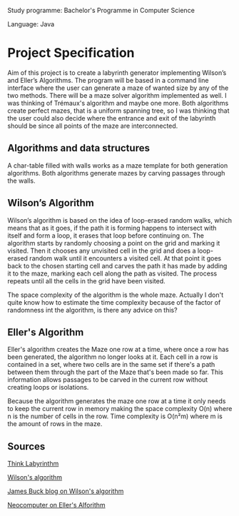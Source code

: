 Study programme: Bachelor's Programme in Computer Science

Language: Java

# Project Specification
Aim of this project is to create a labyrinth generator implementing Wilson’s and Eller’s Algorithms. The program will be based in a command line interface where the user can generate a maze of wanted size by any of the two methods. There will be a maze solver algorithm implemented as well. I was thinking of Trémaux's algorithm and maybe one more. Both algorithms create perfect mazes, that is a uniform spanning tree, so I was thinking that the user could also decide where the entrance and exit of the labyrinth should be since all points of the maze are interconnected.

## Algorithms and data structures
A char-table filled with walls works as a maze template for both generation algorithms. Both algorithms generate mazes by carving passages through the walls.

## Wilson’s Algorithm
Wilson’s algorithm is based on the idea of loop-erased random walks, which means that as it goes, if the path it is forming happens to intersect with itself and form a loop, it erases that loop before continuing on. The algorithm starts by randomly choosing a point on the grid and marking it visited. Then it chooses any unvisited cell in the grid and does a loop-erased random walk until it encounters a visited cell. At that point it goes back to the chosen starting cell and carves the path it has made by adding it to the maze, marking each cell along the path as visited. The process repeats until all the cells in the grid have been visited.

The space complexity of the algorithm is the whole maze. Actually I don't quite know how to estimate the time complexity because of the factor of randomness int the algorithm, is there any advice on this?

## Eller's Algorithm
Eller's algorithm creates the Maze one row at a time, where once a row has been generated, the algorithm no longer looks at it. Each cell in a row is contained in a set, where two cells are in the same set if there's a path between them through the part of the Maze that's been made so far. This information allows passages to be carved in the current row without creating loops or isolations. 

Because the algorithm generates the maze one row at a time it only needs to keep the current row in memory making the space complexity O(n) where n is the number of cells in the row. Time complexity is O(n²m) where m is the amount of rows in the maze.

## Sources
[Think Labyrinthm](http://www.astrolog.org/labyrnth/algrithm.htm)

[Wilson's algorithm](http://people.cs.ksu.edu/~ashley78/wiki.ashleycoleman.me/index.php/Wilson's_Algorithm.html)

[James Buck blog on Wilson's algorithm](http://weblog.jamisbuck.org/2011/1/20/maze-generation-wilson-s-algorithm.html)

[Neocomputer on Eller's Alforithm](http://www.neocomputer.org/projects/eller.html)
